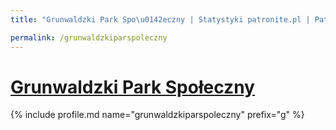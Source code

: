 ```yaml
---
title: "Grunwaldzki Park Spo\u0142eczny | Statystyki patronite.pl | Patromierz"

permalink: /grunwaldzkiparspoleczny
---
```


# [Grunwaldzki Park Społeczny](https://patronite.pl/grunwaldzkiparspoleczny)

{% include profile.md name="grunwaldzkiparspoleczny" prefix="g" %}
